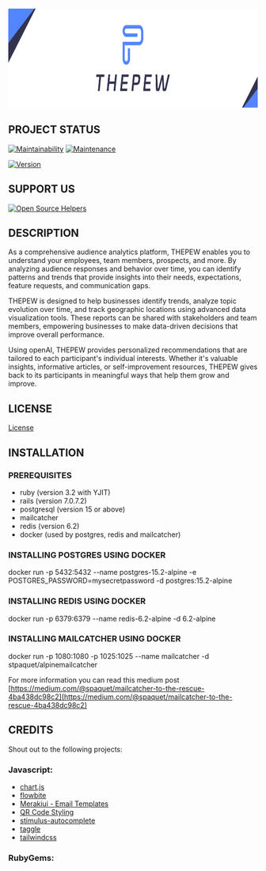 <br>
<div>
<img src="/images/logo.png" alt="ThePew, know what your audiences want" title="ThePew, know what your audiences want" height="200px">
</div>

## PROJECT STATUS
[![Maintainability](https://api.codeclimate.com/v1/badges/610524b9bc52d96580e1/maintainability)](https://codeclimate.com/github/spaquet/the-pew/maintainability) [![Maintenance](https://img.shields.io/badge/Maintained%3F-yes-green.svg)](https://GitHub.com/Naereen/StrapDown.js/graphs/commit-activity)

[![Version](https://img.shields.io/github/v/release/the-pew-inc/the-pew?display_name=tag)]()

## SUPPORT US
[![Open Source Helpers](https://www.codetriage.com/the-pew-inc/the-pew/badges/users.svg)](https://www.codetriage.com/the-pew-inc/the-pew)

## DESCRIPTION

As a comprehensive audience analytics platform, THEPEW enables you to understand your employees, team members, prospects, and more. By analyzing audience responses and behavior over time, you can identify patterns and trends that provide insights into their needs, expectations, feature requests, and communication gaps.

THEPEW is designed to help businesses identify trends, analyze topic evolution over time, and track geographic locations using advanced data visualization tools. These reports can be shared with stakeholders and team members, empowering businesses to make data-driven decisions that improve overall performance.

Using openAI, THEPEW provides personalized recommendations that are tailored to each participant's individual interests. Whether it's valuable insights, informative articles, or self-improvement resources, THEPEW gives back to its participants in meaningful ways that help them grow and improve.

## LICENSE
[License](../master/LICENSE.md)

## INSTALLATION
### PREREQUISITES
- ruby (version 3.2 with YJIT)
- rails (version 7.0.7.2)
- postgresql (version 15 or above)
- mailcatcher
- redis (version 6.2)
- docker (used by postgres, redis and mailcatcher)

### INSTALLING POSTGRES USING DOCKER
docker run -p 5432:5432 --name postgres-15.2-alpine -e POSTGRES_PASSWORD=mysecretpassword -d postgres:15.2-alpine

### INSTALLING REDIS USING DOCKER
docker run -p 6379:6379 --name redis-6.2-alpine -d 6.2-alpine

### INSTALLING MAILCATCHER USING DOCKER
docker run -p 1080:1080 -p 1025:1025 --name mailcatcher -d stpaquet/alpinemailcatcher

For more information you can read this medium post [https://medium.com/@spaquet/mailcatcher-to-the-rescue-4ba438dc98c2](https://medium.com/@spaquet/mailcatcher-to-the-rescue-4ba438dc98c2)

## CREDITS
Shout out to the following projects:
### Javascript:
- [chart.js](https://www.chartjs.org)
- [flowbite](https://flowbite.com)
- [Merakiui - Email Templates](https://merakiui.com/components/email-templates)
- [QR Code Styling](https://github.com/kozakdenys/qr-code-styling)
- [stimulus-autocomplete](https://github.com/afcapel/stimulus-autocomplete)
- [taggle](https://github.com/okcoker/taggle.js)
- [tailwindcss](https://tailwindcss.com)

### RubyGems: